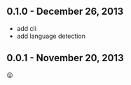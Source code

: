 0.1.0 - December 26, 2013
-------------------------
* add cli
* add language detection

0.0.1 - November 20, 2013
-------------------------
:stuck_out_tongue_closed_eyes:
